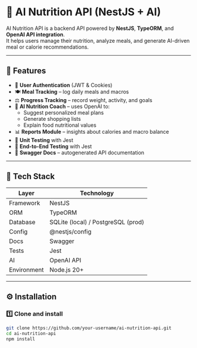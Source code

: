 # 🥦 AI Nutrition API (NestJS + AI)

AI Nutrition API is a backend API powered by **NestJS**, **TypeORM**, and **OpenAI API integration**.  
It helps users manage their nutrition, analyze meals, and generate AI-driven meal or calorie recommendations.

---

## 🧠 Features

- 🔐 **User Authentication** (JWT & Cookies)
- 🍽️ **Meal Tracking** – log daily meals and macros
- ⚖️ **Progress Tracking** – record weight, activity, and goals
- 🤖 **AI Nutrition Coach** – uses OpenAI to:
  - Suggest personalized meal plans  
  - Generate shopping lists  
  - Explain food nutritional values
- 📊 **Reports Module** – insights about calories and macro balance
- 🧪 **Unit Testing** with Jest 
- 🧪 **End-to-End Testing** with Jest 
- 📘 **Swagger Docs** – autogenerated API documentation

---

## 🧱 Tech Stack

| Layer | Technology |
|--------|-------------|
| Framework | NestJS |
| ORM | TypeORM |
| Database | SQLite (local) / PostgreSQL (prod) |
| Config | @nestjs/config |
| Docs | Swagger |
| Tests | Jest |
| AI | OpenAI API |
| Environment | Node.js 20+ |

---

## ⚙️ Installation

### 1️⃣ Clone and install
```bash
git clone https://github.com/your-username/ai-nutrition-api.git
cd ai-nutrition-api
npm install


